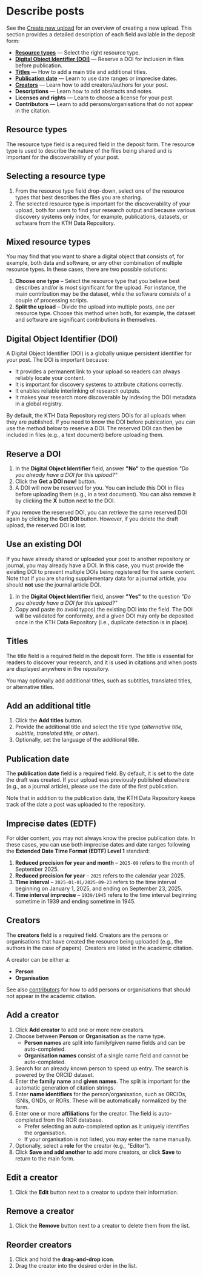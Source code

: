 # Describe posts

See the [Create new upload](./create_new_upload.md) for an overview of creating a new upload. This section provides a detailed description of each field available in the deposit form:

- **[Resource types](#resource-types)** — Select the right resource type.
- **[Digital Object Identifier (DOI)](#digital-object-identifier-doi)** — Reserve a DOI for inclusion in files before publication.
- **[Titles](#titles)** — How to add a main title and additional titles.
- **[Publication date](#publication-date)** — Learn to use date ranges or imprecise dates.
- **[Creators](#creators)** — Learn how to add creators/authors for your post.
- **Descriptions** — Learn how to add abstracts and notes.
- **Licenses and rights** — Learn to choose a license for your post.
- **Contributors** — Learn to add persons/organisations that do not appear in the citation.

## Resource types

The resource type field is a required field in the deposit form. The resource type is used to describe the nature of the files being shared and is important for the discoverability of your post.

## Selecting a resource type

1. From the resource type field drop-down, select one of the resource types that best describes the files you are sharing.
2. The selected resource type is important for the discoverability of your upload, both for users to find your research output and because various discovery systems only index, for example, publications, datasets, or software from the KTH Data Repository.

## Mixed resource types

You may find that you want to share a digital object that consists of, for example, both data and software, or any other combination of multiple resource types. In these cases, there are two possible solutions:

1. **Choose one type** – Select the resource type that you believe best describes and/or is most significant for the upload. For instance, the main contribution may be the dataset, while the software consists of a couple of processing scripts.
2. **Split the upload** – Divide the upload into multiple posts, one per resource type. Choose this method when both, for example, the dataset and software are significant contributions in themselves.

## Digital Object Identifier (DOI)

A Digital Object Identifier (DOI) is a globally unique persistent identifier for your post. The DOI is important because:

- It provides a permanent link to your upload so readers can always reliably locate your content.
- It is important for discovery systems to attribute citations correctly.
- It enables reliable interlinking of research outputs.
- It makes your research more discoverable by indexing the DOI metadata in a global registry.

By default, the KTH Data Repository registers DOIs for all uploads when they are published. If you need to know the DOI before publication, you can use the method below to reserve a DOI. The reserved DOI can then be included in files (e.g., a text document) before uploading them.

## Reserve a DOI

1. In the **Digital Object Identifier** field, answer **"No"** to the question *"Do you already have a DOI for this upload?"*
2. Click the **Get a DOI now!** button.
3. A DOI will now be reserved for you. You can include this DOI in files before uploading them (e.g., in a text document). You can also remove it by clicking the **X** button next to the DOI.

If you remove the reserved DOI, you can retrieve the same reserved DOI again by clicking the **Get DOI** button. However, if you delete the draft upload, the reserved DOI is lost.

## Use an existing DOI

If you have already shared or uploaded your post to another repository or journal, you may already have a DOI. In this case, you must provide the existing DOI to prevent multiple DOIs being registered for the same content. Note that if you are sharing supplementary data for a journal article, you should **not** use the journal article DOI.

1. In the **Digital Object Identifier** field, answer **"Yes"** to the question *"Do you already have a DOI for this upload?"*
2. Copy and paste (to avoid typos) the existing DOI into the field. The DOI will be validated for conformity, and a given DOI may only be deposited once in the KTH Data Repository (i.e., duplicate detection is in place).

## Titles

The title field is a required field in the deposit form. The title is essential for readers to discover your research, and it is used in citations and when posts are displayed anywhere in the repository.

You may optionally add additional titles, such as subtitles, translated titles, or alternative titles.

## Add an additional title

1. Click the **Add titles** button.
2. Provide the additional title and select the title type (*alternative title, subtitle, translated title, or other*).
3. Optionally, set the language of the additional title.

## Publication date

The **publication date** field is a required field. By default, it is set to the date the draft was created. If your upload was previously published elsewhere (e.g., as a journal article), please use the date of the first publication.

Note that in addition to the publication date, the KTH Data Repository keeps track of the date a post was uploaded to the repository.

## Imprecise dates (EDTF)

For older content, you may not always know the precise publication date. In these cases, you can use both imprecise dates and date ranges following the **Extended Date Time Format (EDTF) Level 1** standard:

1. **Reduced precision for year and month** – `2025-09` refers to the month of September 2025.
2. **Reduced precision for year** – `2025` refers to the calendar year 2025.
3. **Time interval** – `2025-01-01/2025-09-23` refers to the time interval beginning on January 1, 2025, and ending on September 23, 2025.
4. **Time interval imprecise** – `1939/1945` refers to the time interval beginning sometime in 1939 and ending sometime in 1945.

## Creators

The **creators** field is a required field. Creators are the persons or organisations that have created the resource being uploaded (e.g., the authors in the case of papers). Creators are listed in the academic citation.

A creator can be either a:

- **Person**
- **Organisation**

See also [contributors](#contributors) for how to add persons or organisations that should not appear in the academic citation.

## Add a creator

1. Click **Add creator** to add one or more new creators.
2. Choose between **Person** or **Organisation** as the name type.
   - **Person names** are split into family/given name fields and can be auto-completed.
   - **Organisation names** consist of a single name field and cannot be auto-completed.
3. Search for an already known person to speed up entry. The search is powered by the ORCID dataset.
4. Enter the **family name** and **given names**. The split is important for the automatic generation of citation strings.
5. Enter **name identifiers** for the person/organisation, such as ORCIDs, ISNIs, GNDs, or RORs. These will be automatically normalized by the form.
6. Enter one or more **affiliations** for the creator. The field is auto-completed from the ROR database.
   - Prefer selecting an auto-completed option as it uniquely identifies the organisation.
   - If your organisation is not listed, you may enter the name manually.
7. Optionally, select a **role** for the creator (e.g., "Editor").
8. Click **Save and add another** to add more creators, or click **Save** to return to the main form.

## Edit a creator

1. Click the **Edit** button next to a creator to update their information.

## Remove a creator

1. Click the **Remove** button next to a creator to delete them from the list.

## Reorder creators

1. Click and hold the **drag-and-drop icon**.
2. Drag the creator into the desired order in the list.
